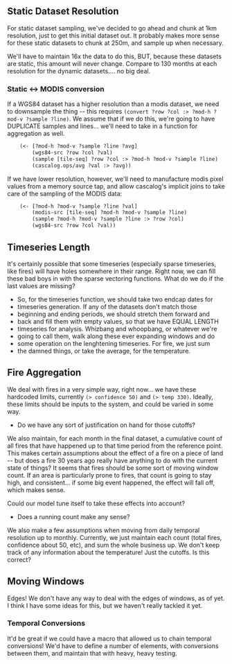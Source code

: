 ## Static Dataset Resolution ##

For static dataset sampling, we've decided to go ahead and chunk at
1km resolution, just to get this initial dataset out. It probably
makes more sense for these static datasets to chunk at 250m, and
sample up when necessary.

We'll have to maintain 16x the data to do this, BUT, because these
datasets are static, this amount will never change. Compare to 130
months at each resolution for the dynamic datasets.... no big deal.

### Static <-> MODIS conversion ###

If a WGS84 dataset has a higher resolution than a modis dataset, we
need to downsample the thing -- this requires `(convert ?row ?col :>
?mod-h ?mod-v ?sample ?line)`. We assume that if we do this, we're
going to have DUPLICATE samples and lines... we'll need to take in a
function for aggregation as well.

```clojure
    (<- [?mod-h ?mod-v ?sample ?line ?avg]
        (wgs84-src ?row ?col ?val)
        (sample [tile-seq] ?row ?col :> ?mod-h ?mod-v ?sample ?line)
        (cascalog.ops/avg ?val :> ?avg)) 
```

If we have lower resolution, however, we'll need to manufacture modis
pixel values from a memory source tap, and allow cascalog's implicit
joins to take care of the sampling of the MODIS data:

```clojure
    (<- [?mod-h ?mod-v ?sample ?line ?val]
        (modis-src [tile-seq] ?mod-h ?mod-v ?sample ?line)
        (sample ?mod-h ?mod-v ?sample ?line :> ?row ?col)
        (wgs84-src ?row ?col ?val))
```

## Timeseries Length ##

It's certainly possible that some timeseries (especially sparse
timeseries, like fires) will have holes somewhere in their
range. Right now, we can fill these bad boys in with the sparse
vectoring functions. What do we do if the last values are missing?

* So, for the timeseries function, we should take two endcap dates for
* timeseries generation. If any of the datasets don't match those
* beginning and ending periods, we should stretch them forward and
* back and fill them with empty values, so that we have EQUAL LENGTH
* timeseries for analysis.  Whizbang and whoopbang, or whatever we're
* going to call them, walk along these ever expanding windows and do
* some operation on the lenghtening timeseries. For fire, we just sum
* the damned things, or take the average, for the temperature.

## Fire Aggregation ##

We deal with fires in a very simple way, right now... we have these
hardcoded limits, currently `(> confidence 50)` and `(> temp
330)`. Ideally, these limits should be inputs to the system, and
could be varied in some way.

* Do we have any sort of justification on hand for those cutoffs?

We also maintain, for each month in the final dataset, a cumulative
count of all fires that have happened up to that time period from the
reference point. This makes certain assumptions about the effect of a
fire on a piece of land -- but does a fire 30 years ago really have
anything to do with the current state of things? It seems that fires
should be some sort of moving window count. If an area is particularly
prone to fires, that count is going to stay high, and consistent... if
some big event happened, the effect will fall off, which makes sense.

Could our model tune itself to take these effects into account?

* Does a running count make any sense?

We also make a few assumptions when moving from daily temporal
resolution up to monthly. Currently, we just maintain each count
(total fires, confidence about 50, etc), and sum the whole business
up. We don't keep track of any information about the temperature! Just
the cutoffs. Is this correct?

## Moving Windows ##

Edges! We don't have any way to deal with the edges of windows, as of
yet. I think I have some ideas for this, but we haven't really tackled
it yet.

### Temporal Conversions ###

It'd be great if we could have a macro that allowed us to chain
temporal conversions! We'd have to define a number of elements, with
conversions between them, and maintain that with heavy, heavy testing.
